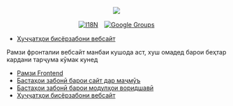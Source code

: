 <p align="center"><a href="https://wac.tax"><img src="https://cdn.jsdelivr.net/gh/wactax/img/logo.svg"/></a></p><p align="center"><a href="https://github.com/wactax/wac.tax/blob/main/doc/README.md#readme"><img alt="I18N" src="https://cdn.jsdelivr.net/gh/wactax/img/t.svg"/></a>　<a href="https://groups.google.com/u/2/g/wactax"><img alt="Google Groups" src="https://cdn.jsdelivr.net/gh/wactax/img/g-groups.svg"/></a></p>

* [Ҳуҷҷатҳои бисёрзабони вебсайт](https://github.com/xxai-doc)

Рамзи фронталии вебсайт манбаи кушода аст, хуш омадед барои беҳтар кардани тарҷума кӯмак кунед

* [Рамзи Frontend](https://github.com/xxai-art/web)
* [Бастаҳои забонӣ барои сайт дар маҷмӯъ](https://github.com/xxai-art/web/tree/main/i18n)
* [Бастаҳои забонӣ барои модулҳои воридшавӣ](https://github.com/wacpkg/user/tree/main/ui.i18n)
* [Ҳуҷҷатҳои бисёрзабони вебсайт](https://github.com/xxai-doc)
